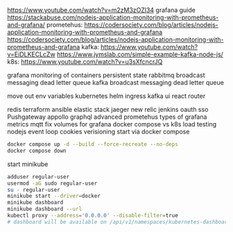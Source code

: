https://www.youtube.com/watch?v=m2zM3zOZl34
grafana guide https://stackabuse.com/nodejs-application-monitoring-with-prometheus-and-grafana/
prometehus: https://codersociety.com/blog/articles/nodejs-application-monitoring-with-prometheus-and-grafana
https://codersociety.com/blog/articles/nodejs-application-monitoring-with-prometheus-and-grafana
kafka: https://www.youtube.com/watch?v=EiDLKECLcZw https://www.jymslab.com/simple-example-kafka-node-js/
k8s: https://www.youtube.com/watch?v=u3sXfcncrJQ

grafana monitoring of containers
persistent state
rabbitmq
    broadcast messaging
    dead letter queue
kafka
    broadcast messaging
    dead letter queue

move out env variables
kubernetes
helm
ingress
kafka ui
react router

redis
terraform
ansible
elastic stack
jaeger
new relic
jenkins
oauth
sso
Pushgateway
appollo graphql
advanced prometehus
types of grafana metrics
mqtt
fix volumes for grafana
docker compose vs k8s
load testing
nodejs event loop
cookies
verisioning
start via docker compose

```bash
docker compose up -d --build --force-recreate --no-deps
docker compose down
```

start minikube

```bash
adduser regular-user
usermod -aG sudo regular-user
su - regular-user
minikube start --driver=docker
minikube dashboard
minikube dashboard --url
kubectl proxy --address='0.0.0.0' --disable-filter=true
# dashboard will be available on /api/v1/namespaces/kubernetes-dashboard/services/http:kubernetes-dashboard:/proxy
```
